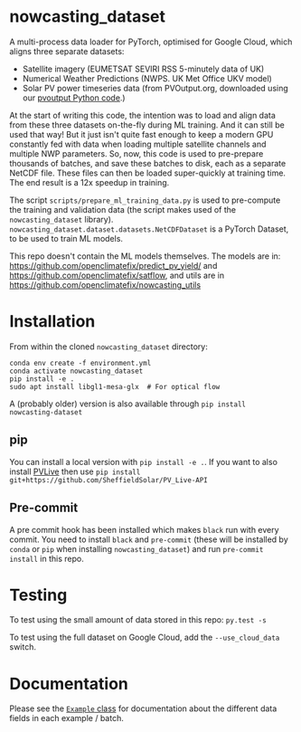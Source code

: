 # nowcasting_dataset
A multi-process data loader for PyTorch,
optimised for Google Cloud, which aligns three separate datasets:

* Satellite imagery (EUMETSAT SEVIRI RSS 5-minutely data of UK)
* Numerical Weather Predictions (NWPS.  UK Met Office UKV model)
* Solar PV power timeseries data (from PVOutput.org, downloaded using
  our [pvoutput Python
  code](https://github.com/openclimatefix/pvoutput).)

At the start of writing this code, the intention was to load and align
data from these three datasets on-the-fly during ML training.  And it
can still be used that way!  But it just isn't quite fast enough to
keep a modern GPU constantly fed with data when loading multiple
satellite channels and multiple NWP parameters.  So, now, this code is
used to pre-prepare thousands of batches, and save these batches to
disk, each as a separate NetCDF file.  These files can then be loaded
super-quickly at training time.  The end result is a 12x speedup in
training.

The script `scripts/prepare_ml_training_data.py` is used to
pre-compute the training and validation data (the script makes used of the
`nowcasting_dataset` library).
`nowcasting_dataset.dataset.datasets.NetCDFDataset` is a PyTorch Dataset, to
be used to train ML models.

This repo doesn't contain the ML models themselves.  The models are
in: https://github.com/openclimatefix/predict_pv_yield/ and
https://github.com/openclimatefix/satflow, and utils are in
https://github.com/openclimatefix/nowcasting_utils

# Installation

From within the cloned `nowcasting_dataset` directory:

```shell
conda env create -f environment.yml
conda activate nowcasting_dataset
pip install -e .
sudo apt install libgl1-mesa-glx  # For optical flow
```

A (probably older) version is also available through `pip install nowcasting-dataset`

## pip
You can install a local version with `pip install -e .`.
If you want to also install [PVLive](https://github.com/SheffieldSolar/PV_Live-API) then use `pip install git+https://github.com/SheffieldSolar/PV_Live-API
`

## Pre-commit

A pre commit hook has been installed which makes `black` run with every commit. You need to install
`black` and `pre-commit` (these will be installed by `conda` or `pip` when installing
`nowcasting_dataset`) and run `pre-commit install` in this repo.

# Testing

To test using the small amount of data stored in this repo: `py.test -s`

To test using the full dataset on Google Cloud, add the `--use_cloud_data` switch.

# Documentation

Please see the [`Example` class](https://github.com/openclimatefix/nowcasting_dataset/blob/main/nowcasting_dataset/dataset/example.py) for documentation about the different data fields in each example / batch.
